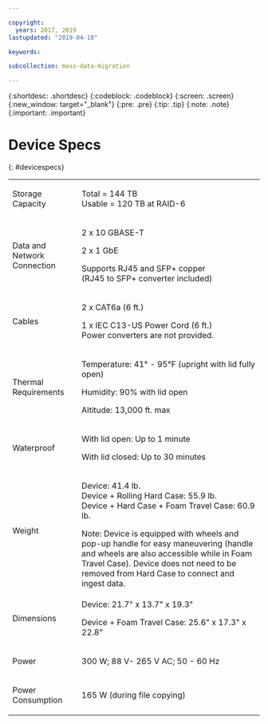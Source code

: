 ```yaml
---

copyright:
  years: 2017, 2019
lastupdated: "2019-04-18"

keywords:

subcollection: mass-data-migration

---
```


{:shortdesc: .shortdesc}
{:codeblock: .codeblock}
{:screen: .screen}
{:new_window: target="_blank"}
{:pre: .pre}
{:tip: .tip}
{:note: .note}
{:important: .important}

# Device Specs
{: #devicespecs}

<table role="presentation">
        <colgroup>
          <col/>
          <col/>
        </colgroup>
          <tr>
            <td><p>Storage Capacity</p></td>
            <td>
              <p>Total = 144 TB<br/>Usable = 120 TB at RAID-6</p>
            </td>
          </tr>
          <tr>
            <td><p>Data and Network Connection</p></td>
            <td>
              <p>2 x 10 GBASE-T</p>
              <p>2 x 1 GbE</p>
              <p>Supports RJ45 and SFP+ copper <br/> (RJ45 to SFP+ converter included)</p>
            </td>
          </tr>
          <tr>
            <td><p>Cables</p></td>
            <td>
              <p>2 x CAT6a (6 ft.)</p>
              <p>1 x IEC C13-US Power Cord (6 ft.) <br/>Power converters are not provided.</p>
            </td>
          </tr>
          <tr>
            <td><p>Thermal Requirements</p></td>
            <td>
              <p>Temperature: 41° - 95°F (upright with lid fully open)</p>
              <p>Humidity: 90% with lid open</p>
              <p>Altitude: 13,000 ft. max</p>
            </td>
          </tr>
          <tr>
            <td><p>Waterproof</p></td>
            <td>
              <p>With lid open: Up to 1 minute</p>
              <p>With lid closed: Up to 30 minutes</p>
            </td>
          </tr>
          <tr>
            <td><p>Weight</p></td>
            <td>
              <p>Device: 41.4 lb.</br>Device + Rolling Hard Case: 55.9 lb.<br/>Device + Hard Case + Foam Travel Case: 60.9 lb.</p>
              Note: Device is equipped with wheels and pop-up handle for easy maneuvering (handle and wheels are also accessible while in Foam Travel Case). Device does not need to be removed from Hard Case to connect and ingest data.
            </td>
          </tr>
          <tr>
            <td><p>Dimensions</p></td>
            <td>
              <p>Device: 21.7" x 13.7" x 19.3"</p>
              <p>Device + Foam Travel Case: 25.6" x 17.3" x 22.8"</p>
            </td>
          </tr>
          <tr>
            <td><p>Power</p></td>
            <td>
              <p>300 W; 88 V- 265 V AC; 50 - 60 Hz</p>
            </td>
          </tr>
          <tr>
            <td><p>Power Consumption</p></td>
            <td>
              <p>165 W (during file copying)</p>
            </td>
          </tr>
</table>
